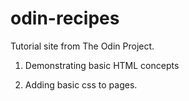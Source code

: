 # odin-recipes

Tutorial site from The Odin Project.

1. Demonstrating basic HTML concepts

2. Adding basic css to pages.